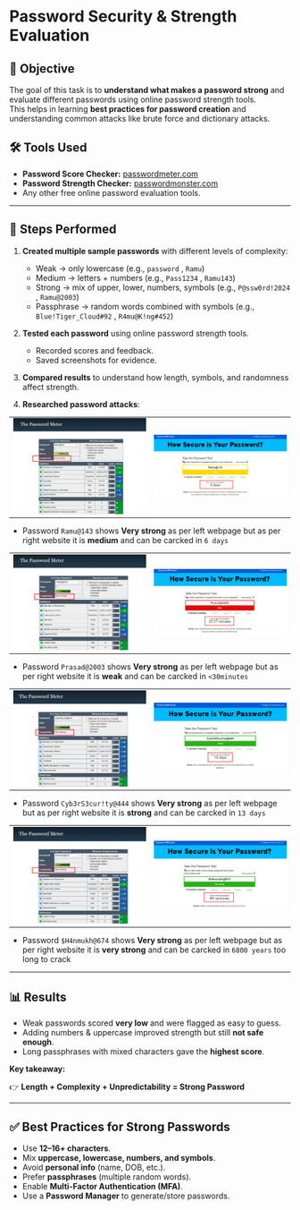 # Password Security & Strength Evaluation

## 📌 Objective
The goal of this task is to **understand what makes a password strong** and evaluate different passwords using online password strength tools.  
This helps in learning **best practices for password creation** and understanding common attacks like brute force and dictionary attacks.



## 🛠 Tools Used
- **Password Score Checker:** [passwordmeter.com](https://passwordmeter.com)
- **Password Strength Checker:** [passwordmonster.com](https://www.passwordmonster.com/)
- Any other free online password evaluation tools.

---

## 📂 Steps Performed
1. **Created multiple sample passwords** with different levels of complexity:
   - Weak → only lowercase (e.g., `password` , `Ramu`)
   - Medium → letters + numbers (e.g., `Pass1234` , `Ramu143`)
   - Strong → mix of upper, lower, numbers, symbols (e.g., `P@ssw0rd!2024` , `Ramu@2003`)
   - Passphrase → random words combined with symbols (e.g., `Blue!Tiger_Cloud#92` , `R4mu@K!ng#452`)

2. **Tested each password** using online password strength tools.  
   - Recorded scores and feedback.  
   - Saved screenshots for evidence.  

3. **Compared results** to understand how length, symbols, and randomness affect strength.

4. **Researched password attacks**:

| | |
|---|---|
| ![a](images/ramu.png) | ![b](images/6.png) |

- Password `Ramu@143` shows **Very strong** as per left webpage but as per right website it is **medium** and can be carcked in `6 days`

| | |
|---|---|
| ![c](images/prasad.png) | ![d](images/22.png) |

- Password `Prasad@2003` shows **Very strong** as per left webpage but as per right website it is **weak** and can be carcked in `<30minutes`

| | |
|---|---|
|![e](images/verystrong.png) | ![f](images/13.png) | 

- Password `Cyb3rS3cur!ty@444` shows **Very strong** as per left webpage but as per right website it is **strong** and can be carcked in `13 days`

| | |
|---|---|
| ![g](images/shanmukh.png) | ![h](images/68.png) |

- Password `$H4nmukh@674` shows **Very strong** as per left webpage but as per right website it is **very strong** and can be carcked in  `6800 years` too long to crack

---

## 📊 Results
- Weak passwords scored **very low** and were flagged as easy to guess.  
- Adding numbers & uppercase improved strength but still **not safe enough**.  
- Long passphrases with mixed characters gave the **highest score**.  

**Key takeaway:** 

👉 **Length + Complexity + Unpredictability = Strong Password**

---

## ✅ Best Practices for Strong Passwords
- Use **12–16+ characters**.  
- Mix **uppercase, lowercase, numbers, and symbols**.  
- Avoid **personal info** (name, DOB, etc.).  
- Prefer **passphrases** (multiple random words).  
- Enable **Multi-Factor Authentication (MFA)**.  
- Use a **Password Manager** to generate/store passwords.  


